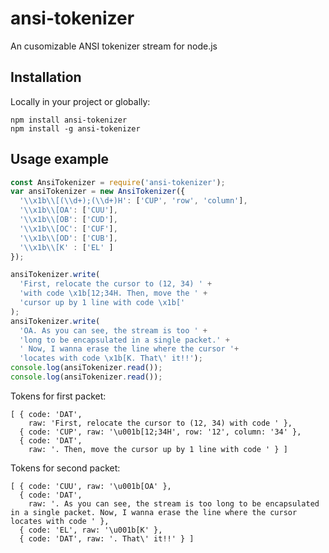 # ansi-tokenizer

An cusomizable ANSI tokenizer stream for node.js

## Installation

Locally in your project or globally:
```
npm install ansi-tokenizer
npm install -g ansi-tokenizer
```

## Usage example

```js
const AnsiTokenizer = require('ansi-tokenizer');
var ansiTokenizer = new AnsiTokenizer({
  '\\x1b\\[(\\d+);(\\d+)H': ['CUP', 'row', 'column'],
  '\\x1b\\[OA': ['CUU'],
  '\\x1b\\[OB': ['CUD'],
  '\\x1b\\[OC': ['CUF'],
  '\\x1b\\[OD': ['CUB'],
  '\\x1b\\[K' : ['EL' ]
});

ansiTokenizer.write(
  'First, relocate the cursor to (12, 34) ' +
  'with code \x1b[12;34H. Then, move the ' +
  'cursor up by 1 line with code \x1b['
);
ansiTokenizer.write(
  'OA. As you can see, the stream is too ' +
  'long to be encapsulated in a single packet.' +
  ' Now, I wanna erase the line where the cursor '+ 
  'locates with code \x1b[K. That\' it!!');
console.log(ansiTokenizer.read());
console.log(ansiTokenizer.read());
```

Tokens for first packet:
```
[ { code: 'DAT',
    raw: 'First, relocate the cursor to (12, 34) with code ' },
  { code: 'CUP', raw: '\u001b[12;34H', row: '12', column: '34' },
  { code: 'DAT',
    raw: '. Then, move the cursor up by 1 line with code ' } ]
```

Tokens for second packet:
```
[ { code: 'CUU', raw: '\u001b[OA' },
  { code: 'DAT',
    raw: '. As you can see, the stream is too long to be encapsulated in a single packet. Now, I wanna erase the line where the cursor locates with code ' },
  { code: 'EL', raw: '\u001b[K' },
  { code: 'DAT', raw: '. That\' it!!' } ]

```
